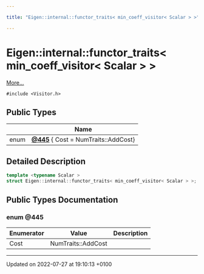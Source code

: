 ```yaml
---

title: "Eigen::internal::functor_traits< min_coeff_visitor< Scalar > >"

---
```


# Eigen::internal::functor_traits< min_coeff_visitor< Scalar > >



 [More...](#detailed-description)


`#include <Visitor.h>`

## Public Types

|                | Name           |
| -------------- | -------------- |
| enum| **[@445](http://example.org/classes/structeigen_1_1internal_1_1functor__traits_3_01min__coeff__visitor_3_01scalar_01_4_01_4/#enum-@445)** { Cost = NumTraits<Scalar>::AddCost} |

## Detailed Description

```cpp
template <typename Scalar >
struct Eigen::internal::functor_traits< min_coeff_visitor< Scalar > >;
```

## Public Types Documentation

### enum @445

| Enumerator | Value | Description |
| ---------- | ----- | ----------- |
| Cost | NumTraits<Scalar>::AddCost|   |




-------------------------------

Updated on 2022-07-27 at 19:10:13 +0100